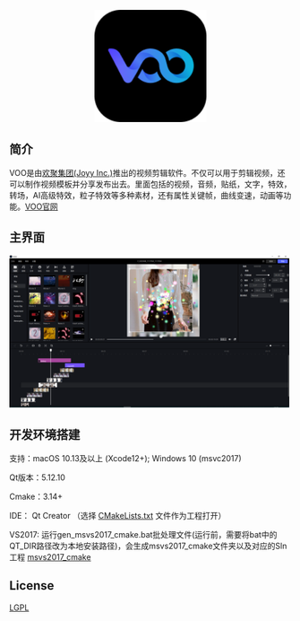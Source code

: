 <p align="center"><img src="./doc/bg_logo.png" style="width:200px"/></p>

## 简介

VOO是由[欢聚集团(Joyy Inc.)](http://www.huanju.cn/)推出的视频剪辑软件。不仅可以用于剪辑视频，还可以制作视频模板并分享发布出去。里面包括的视频，音频，贴纸，文字，特效，转场，AI高级特效，粒子特效等多种素材，还有属性关键帧，曲线变速，动画等功能。[VOO官网](https://vooedit.com/)

## 主界面
<img src="./doc/image1.jpg" style="width:500px"/>

## 开发环境搭建

支持：macOS 10.13及以上 (Xcode12+); Windows 10 (msvc2017)

Qt版本：5.12.10

Cmake：3.14+

IDE：
 Qt Creator （选择 [CMakeLists.txt](CMakeLists.txt) 文件作为工程打开）

 VS2017: 运行gen_msvs2017_cmake.bat批处理文件(运行前，需要将bat中的QT_DIR路径改为本地安装路径)，会生成msvs2017_cmake文件夹以及对应的Sln工程  [msvs2017_cmake](msvs2017_cmake) 


## License

[LGPL](./LICENSE.TXT)





